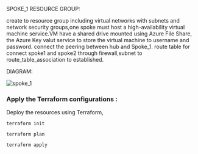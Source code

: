SPOKE_1 RESOURCE GROUP:

 create to resource group including virtual networks  with subnets and network security groups,one spoke must host a high-availability virtual machine service.VM  have a shared drive mounted using Azure File Share, the Azure Key valut service to store the virtual machine to username and password. connect  the peering between hub and Spoke_1. route table for connect spoke1 and spoke2 through firewall,subnet to route_table_association to established.

 DIAGRAM:


  ![spoke_1](https://github.com/user-attachments/assets/0260d4f1-c224-4b31-a756-b89b67659694)

### Apply the Terraform configurations :

  Deploy the resources using Terraform,
```
terraform init
```
```
terraform plan
```
```
terraform apply
```